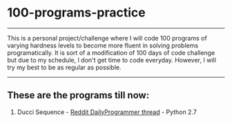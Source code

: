 # 100-programs-practice
---

This is a personal project/challenge where I will code 100 programs of varying hardness levels to become more fluent in solving problems programatically. It is sort of a modification of 100 days of code challenge but due to my schedule, I don't get time to code everyday. However, I will try my best to be as regular as possible.

---

## These are the programs till now:

1. Ducci Sequence - [Reddit DailyProgrammer thread](https://www.reddit.com/r/dailyprogrammer/comments/8sjcl0/20180620_challenge_364_intermediate_the_ducci/) - Python 2.7


